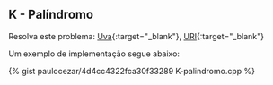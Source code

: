 
## K - Palíndromo

Resolva este problema:
[Uva][uva-12960]{:target="_blank"},
[URI][uri-1941]{:target="_blank"}

Um exemplo de implementação segue abaixo:

{% gist paulocezar/4d4cc4322fca30f33289 K-palindromo.cpp %}

[uva-12960]:	https://uva.onlinejudge.org/index.php?option=onlinejudge&page=show_problem&problem=4839
[uri-1941]:		https://www.urionlinejudge.com.br/judge/pt/problems/view/1941

